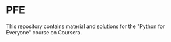 # PFE
This repository contains material and solutions for the "Python for Everyone" course on Coursera.
